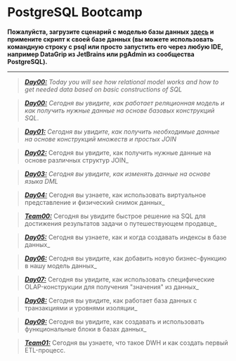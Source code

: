 # PostgreSQL Bootcamp

__Пожалуйста, загрузите сценарий с моделью базы данных [здесь](https://github.com/Mart1n-Eden/PostgreSQL_Bootcamp/blob/main/model.sql) и примените скрипт к своей базе данных (вы можете использовать командную строку с psql или просто запустить его через любую IDE, например DataGrip из JetBrains или pgAdmin из сообщества PostgreSQL).__
___
> [___Day00:___](https://github.com/Mart1n-Eden/PostgreSQL_Bootcamp/tree/main/day00)
    _Today you will see how relational model works and how to get needed data based on basic   constructions of  SQL_

> [___Day00:___](https://github.com/Mart1n-Eden/PostgreSQL_Bootcamp/tree/main/day00)
    _Сегодня вы увидите, как работает реляционная модель и как получить нужные данные на основе базовых конструкций SQL_.

> [___Day01:___](https://github.com/Mart1n-Eden/PostgreSQL_Bootcamp/tree/main/day01)
  _Сегодня вы увидите, как получить необходимые данные на основе конструкций множеств и простых JOIN_

> [___Day02:___](https://github.com/Mart1n-Eden/PostgreSQL_Bootcamp/tree/main/day02)
  Сегодня вы увидите, как получить нужные данные на основе различных структур JOIN_

> [___Day03:___](https://github.com/Mart1n-Eden/PostgreSQL_Bootcamp/tree/main/day03)
  _Сегодня вы увидите, как изменять данные на основе языка DML_

> [___Day04:___](https://github.com/Mart1n-Eden/PostgreSQL_Bootcamp/tree/main/day04)
  Сегодня вы узнаете, как использовать виртуальное представление и физический снимок данных_

> [___Team00:___](https://github.com/Mart1n-Eden/PostgreSQL_Bootcamp/tree/main/team00)
  Сегодня вы увидите быстрое решение на SQL для достижения результатов задачи о путешествующем продавце_

> [___Day05:___](https://github.com/Mart1n-Eden/PostgreSQL_Bootcamp/tree/main/day05)
  Сегодня вы узнаете, как и когда создавать индексы в базе данных_

> [___Day06:___](https://github.com/Mart1n-Eden/PostgreSQL_Bootcamp/tree/main/day06)
  Сегодня вы увидите, как добавить новую бизнес-функцию в нашу модель данных_

> [___Day07:___](https://github.com/Mart1n-Eden/PostgreSQL_Bootcamp/tree/main/day07)
  Сегодня вы увидите, как использовать специфические OLAP-конструкции для получения "значения" из данных_

> [___Day08:___](https://github.com/Mart1n-Eden/PostgreSQL_Bootcamp/tree/main/day08)
  Сегодня вы увидите, как работает база данных с транзакциями и уровнями изоляции_

> [___Day09:___](https://github.com/Mart1n-Eden/PostgreSQL_Bootcamp/tree/main/day09)
  Сегодня вы увидите, как создавать и использовать функциональные блоки в базах данных_

> [___Team01:___](https://github.com/Mart1n-Eden/PostgreSQL_Bootcamp/tree/main/team01)
  Сегодня вы узнаете, что такое DWH и как создать первый ETL-процесс.
